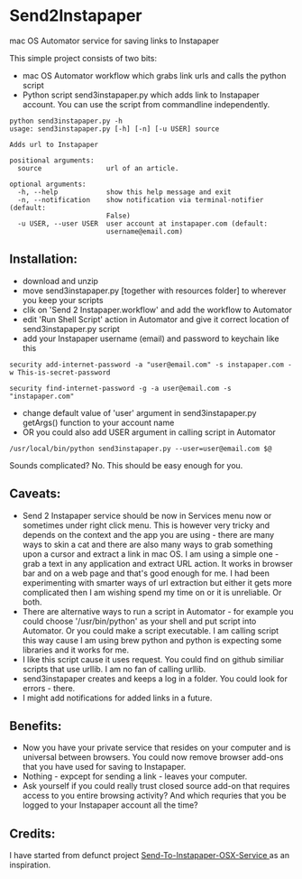 # Send2Instapaper

mac OS Automator service for saving links to Instapaper

This simple project consists of two bits:

- mac OS Automator workflow which grabs link urls and calls the python script
- Python script send3instapaper.py which adds link to Instapaper account. You can use the script from commandline independently.
```
python send3instapaper.py -h
usage: send3instapaper.py [-h] [-n] [-u USER] source

Adds url to Instapaper

positional arguments:
  source                url of an article.

optional arguments:
  -h, --help            show this help message and exit
  -n, --notification    show notification via terminal-notifier (default:
                        False)
  -u USER, --user USER  user account at instapaper.com (default:
                        username@email.com)
```

## Installation:

- download and unzip
- move send3instapaper.py  [together with resources folder] to wherever you keep your scripts
- clik on 'Send 2 Instapaper.workflow' and add the workflow to Automator
- edit 'Run Shell Script' action in Automator and give it correct location of send3instapaper.py script
- add your Instapaper username (email) and password to keychain like this

```
security add-internet-password -a "user@email.com" -s instapaper.com -w This-is-secret-password

security find-internet-password -g -a user@email.com -s "instapaper.com"
```

- change default value of 'user' argument in send3instapaper.py getArgs() function to your account name
- OR you could also add USER argument in calling script in Automator

```
/usr/local/bin/python send3instapaper.py --user=user@email.com $@
```

Sounds complicated? No. This should be easy enough for you.

## Caveats:

- Send 2 Instapaper service should be now in Services menu now or sometimes under right click menu. This is however very tricky and depends on the context and the app you are using - there are many ways to skin a cat  and there are also many ways to grab something upon a cursor and extract a link in mac OS. 
I am using a simple one - grab a text in any application and extract URL action. It works in browser bar and on a web page and that's good enough for me. I had been experimenting with smarter ways of url extraction but either it gets more complicated then I am wishing spend my time on or it is unreliable. Or both. 
- There are alternative ways to run a script in Automator - for example you could choose '/usr/bin/python' as your shell and put script into Automator. Or you could make a script executable.
I am calling script this way cause I am using brew python and python is expecting some libraries and it works for me. 
- I like this script cause it uses request. You could find on github similiar scripts that use urllib. I am no fan of calling urllib.
- send3instapaper creates and keeps a log in a folder. You could look for errors - there. 
- I might add notifications for added links in a future.

## Benefits:

- Now you have your private service that resides on your computer and is universal between browsers. You could now remove browser add-ons that you have used for saving to Instapaper. 
- Nothing - expcept for sending a link - leaves your computer. 
- Ask yourself if you could really trust closed source add-on that requires access to you entire browsing activity? And which requries that you be logged to your Instapaper account all the time? 

## Credits:

I have started from defunct project [Send-To-Instapaper-OSX-Service
](https://github.com/Sankra/Send-To-Instapaper-OSX-Service) as an inspiration. 

